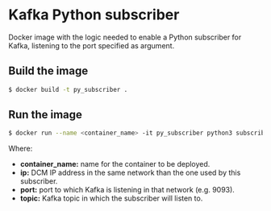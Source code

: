 # Kafka Python subscriber

Docker image with the logic needed to enable a Python subscriber for Kafka, listening to the port specified as argument.

## Build the image

```sh
$ docker build -t py_subscriber .
```

## Run the image

```sh
$ docker run --name <container_name> -it py_subscriber python3 subscriber.py <ip>:<port> <topic>
```

Where:

* **container_name:** name for the container to be deployed.
* **ip:** DCM IP address in the same network than the one used by this subscriber.
* **port:** port to which Kafka is listening in that network (e.g. 9093).
* **topic:** Kafka topic in which the subscriber will listen to.
